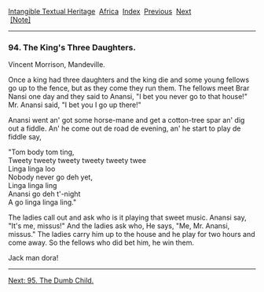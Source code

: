 [Intangible Textual Heritage](../../index)  [Africa](../index) 
[Index](index)  [Previous](jas093)  [Next](jas095)   
 [\[Note\]](jas094n)

------------------------------------------------------------------------

### 94. The King's Three Daughters.

Vincent Morrison, Mandeville.

Once a king had three daughters and the king die and some young fellows
go up to the fence, but as they come they run them. The fellows meet
Brar Nansi one day and they said to Anansi, "I bet you never go to that
house!" Mr. Anansi said, "I bet you I go up there!"

Anansi went an' got some horse-mane and get a cotton-tree spar an' dig
out a fiddle. An' he come out de road de evening, an' he start to play
de fiddle say,

"Tom body tom ting,  
Tweety tweety tweety tweety tweety twee  
Linga linga loo  
Nobody never go deh yet,  
Linga linga ling  
Anansi go deh t'-night  
A go linga linga ling."

The ladies call out and ask who is it playing that sweet music. Anansi
say, "It's me, missus!" And the ladies ask who, He says, "Me, Mr.
Anansi, missus." The ladies carry him up to the house and he play for
two hours and come away. So the fellows who did bet him, he win them.

Jack man dora!

------------------------------------------------------------------------

[Next: 95. The Dumb Child.](jas095)
